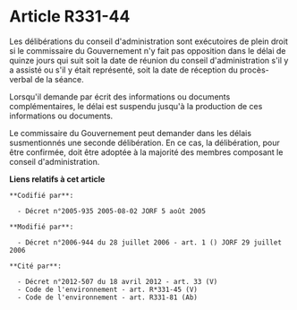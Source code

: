 # Article R331-44

Les délibérations du conseil d'administration sont exécutoires de plein droit si le commissaire du Gouvernement n'y fait pas
opposition dans le délai de quinze jours qui suit soit la date de réunion du conseil d'administration s'il y a assisté ou
s'il y était représenté, soit la date de réception du procès-verbal de la séance.

Lorsqu'il demande par écrit des informations ou documents complémentaires, le délai est suspendu jusqu'à la production de ces
informations ou documents.

Le commissaire du Gouvernement peut demander dans les délais susmentionnés une seconde délibération. En ce cas, la
délibération, pour être confirmée, doit être adoptée à la majorité des membres composant le conseil d'administration.

**Liens relatifs à cet article**

	**Codifié par**:

	  - Décret n°2005-935 2005-08-02 JORF 5 août 2005

	**Modifié par**:

	  - Décret n°2006-944 du 28 juillet 2006 - art. 1 () JORF 29 juillet 2006

	**Cité par**:

	  - Décret n°2012-507 du 18 avril 2012 - art. 33 (V)
	  - Code de l'environnement - art. R*331-45 (V)
	  - Code de l'environnement - art. R331-81 (Ab)
